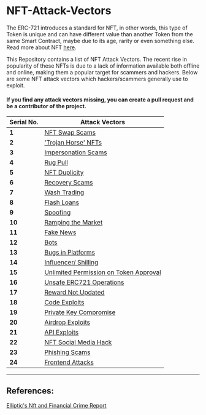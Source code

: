# NFT-Attack-Vectors

The ERC-721 introduces a standard for NFT, in other words, this type of Token is unique and can have different value than another Token from the same Smart Contract, maybe due to its age, rarity or even something else. Read more about NFT [here](https://ethereum.org/en/nft/).

This Repository contains a list of NFT Attack Vectors. The recent rise in popularity of these NFTs is due to a lack of information available both offline and online, making them a popular target for scammers and hackers. Below are some NFT attack vectors which hackers/scammers generally use to exploit.

#### If you find any attack vectors missing, you can create a pull request and be a contributor of the project.

| Serial No. | Attack Vectors                                       |
| ---------- | ---------------------------------------------------- |
| **1**      | [NFT Swap Scams](data/1.md)                          |
| **2**      | ['Trojan Horse' NFTs](data/2.md)                     |
| **3**      | [Impersonation Scams](data/3.md)                     |
| **4**      | [Rug Pull](data/4.md)                                |
| **5**      | [NFT Duplicity](data/5.md)                           |
| **6**      | [Recovery Scams](data/6.md)                          |
| **7**      | [Wash Trading](data/7.md)                            |
| **8**      | [Flash Loans](data/8.md)                             |
| **9**      | [Spoofing](data/9.md)                                |
| **10**     | [Ramping the Market](data/10.md)                     |
| **11**     | [Fake News](data/11.md)                              |
| **12**     | [Bots](data/12.md)                                   |
| **13**     | [Bugs in Platforms](data/13.md)                      |
| **14**     | [Influencer/ Shilling](data/14.md)                   |
| **15**     | [Unlimited Permission on Token Approval](data/15.md) |
| **16**     | [Unsafe ERC721 Operations](data/16.md)               |
| **17**     | [Reward Not Updated](data/17.md)                     |
| **18**     | [Code Exploits](data/18.md)                          |
| **19**     | [Private Key Compromise](data/19.md)                 |
| **20**     | [Airdrop Exploits](data/20.md)                       |
| **21**     | [API Exploits](data/21.md)                           |
| **22**     | [NFT Social Media Hack](data/22.md)                  |
| **23**     | [Phishing Scams](data/23.md)                         |
| **24**     | [Frontend Attacks](data/24.md)                       |

---

## References:

[Elliptic's Nft and Financial Crime Report](https://www.elliptic.co/hubfs/NFT%20Report%202022.pdf)
